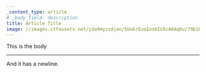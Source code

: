 ```yaml
---
_content_type: article
# _body_field: description
title: Article Title
image: //images.ctfassets.net/y3a9myzsdjan/5UoGrEuoIos6IC6cA0AqKu/79b16cc5dd6e4a99b858d2d09aba3c1f/unnamed.jpg
---
```


This is the body

---

And it has a newline.

